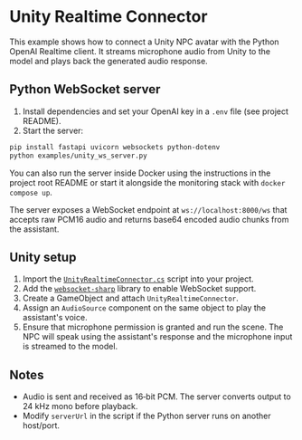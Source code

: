 # Unity Realtime Connector

This example shows how to connect a Unity NPC avatar with the Python OpenAI Realtime client.
It streams microphone audio from Unity to the model and plays back the generated audio response.

## Python WebSocket server

1. Install dependencies and set your OpenAI key in a `.env` file (see project README).
2. Start the server:

```bash
pip install fastapi uvicorn websockets python-dotenv
python examples/unity_ws_server.py
```

   You can also run the server inside Docker using the instructions in the
   project root README or start it alongside the monitoring stack with
   `docker compose up`.

The server exposes a WebSocket endpoint at `ws://localhost:8000/ws` that accepts raw PCM16 audio
and returns base64 encoded audio chunks from the assistant.

## Unity setup

1. Import the [`UnityRealtimeConnector.cs`](UnityRealtimeConnector.cs) script into your project.
2. Add the [`websocket-sharp`](https://github.com/sta/websocket-sharp) library to enable WebSocket support.
3. Create a GameObject and attach `UnityRealtimeConnector`.
4. Assign an `AudioSource` component on the same object to play the assistant's voice.
5. Ensure that microphone permission is granted and run the scene. The NPC will speak using the
assistant's response and the microphone input is streamed to the model.

## Notes

- Audio is sent and received as 16‑bit PCM. The server converts output to 24 kHz mono before playback.
- Modify `serverUrl` in the script if the Python server runs on another host/port.
